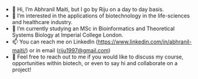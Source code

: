 - 👋 Hi, I’m Abhranil Maiti, but I go by Riju on a day to day basis.
- 👀 I’m interested in the applications of biotechnology in the life-sciences and healthcare industry.
- 🌱 I’m currently studying an MSc in Bioinformatics and Theoretical Systems Biology at Imperial College London.
- 📫 You can reach me on LinkedIn (https://www.linkedin.com/in/abhranil-maiti/) or in email (riju1997@gmail.com)
- 🤝 Feel free to reach out to me if you would like to discuss my course, opportunities within biotech, or even to say hi and collaborate on a project!

<!---
riju-maiti/riju-maiti is a ✨ special ✨ repository because its `README.md` (this file) appears on your GitHub profile.
You can click the Preview link to take a look at your changes.
--->
